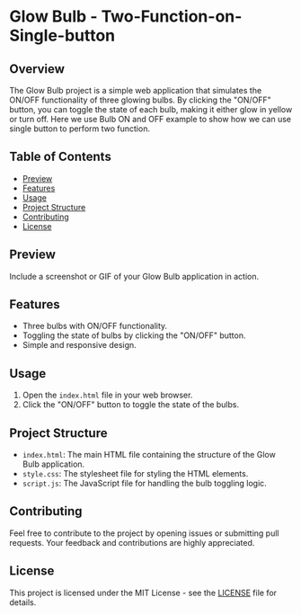 # Glow Bulb - Two-Function-on-Single-button


## Overview

The Glow Bulb project is a simple web application that simulates the ON/OFF functionality of three glowing bulbs. By clicking the "ON/OFF" button, you can toggle the state of each bulb, making it either glow in yellow or turn off.
Here we use Bulb ON and OFF example to show how we can use  single button  to perform two function.


## Table of Contents

- [Preview](#preview)
- [Features](#features)
- [Usage](#usage)
- [Project Structure](#project-structure)
- [Contributing](#contributing)
- [License](#license)

## Preview

Include a screenshot or GIF of your Glow Bulb application in action.

## Features

- Three bulbs with ON/OFF functionality.
- Toggling the state of bulbs by clicking the "ON/OFF" button.
- Simple and responsive design.

## Usage

1. Open the `index.html` file in your web browser.
2. Click the "ON/OFF" button to toggle the state of the bulbs.

## Project Structure

- `index.html`: The main HTML file containing the structure of the Glow Bulb application.
- `style.css`: The stylesheet file for styling the HTML elements.
- `script.js`: The JavaScript file for handling the bulb toggling logic.

## Contributing

Feel free to contribute to the project by opening issues or submitting pull requests. Your feedback and contributions are highly appreciated.

## License

This project is licensed under the MIT License - see the [LICENSE](LICENSE) file for details.

